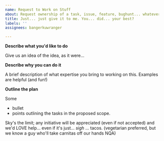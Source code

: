 ```yaml
---
name: Request to Work on Stuff
about: Request ownership of a task, issue, feature, bughunt... whatever.
title: Just... just give it to me. You... did... your best?
labels: ''
assignees: bangerkuwranger

---
```


__Describe what you'd like to do__

Give us an idea of the idea, as it were...

__Describe why you can do it__

A brief description of what expertise you bring to working on this. Examples are helpful (and fun!)

**Outline the plan**

Some
* bullet
* points
outlining the tasks in the proposed scope.


Sky's the limit; any initiative will be appreciated (even if not accepted) and we'd LOVE help... even if it's just... *sigh* ... tacos. (vegetarian preferred, but we know a guy who'll take carnitas off our hands NQA)

